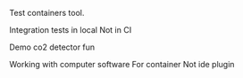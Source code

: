 Test containers tool.

Integration tests in local
Not in CI

Demo co2 detector fun

Working with computer software
For container
Not ide plugin